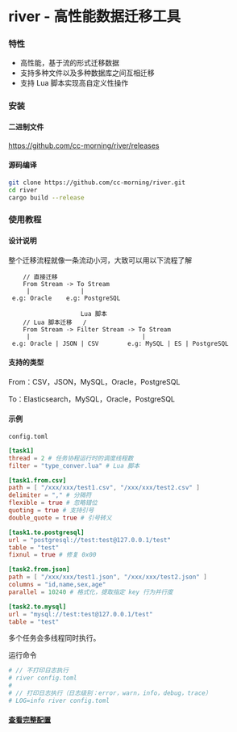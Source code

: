 # river - 高性能数据迁移工具

### 特性

* 高性能，基于流的形式迁移数据
* 支持多种文件以及多种数据库之间互相迁移
* 支持 Lua 脚本实现高自定义性操作

### 安装

#### 二进制文件
<https://github.com/cc-morning/river/releases>

#### 源码编译
```bash
git clone https://github.com/cc-morning/river.git
cd river
cargo build --release
```

### 使用教程

#### 设计说明
整个迁移流程就像一条流动小河，大致可以用以下流程了解

```
    // 直接迁移
    From Stream -> To Stream
     |              |
 e.g: Oracle    e.g: PostgreSQL

                    Lua 脚本
    // Lua 脚本迁移   /
    From Stream -> Filter Stream -> To Stream
     |                               |
 e.g: Oracle | JSON | CSV        e.g: MySQL | ES | PostgreSQL
```


#### 支持的类型
From：CSV，JSON，MySQL，Oracle，PostgreSQL

To：Elasticsearch，MySQL，Oracle，PostgreSQL


#### 示例
`config.toml`

```toml
[task1]
thread = 2 # 任务协程运行时的调度线程数
filter = "type_conver.lua" # Lua 脚本

[task1.from.csv]
path = [ "/xxx/xxx/test1.csv", "/xxx/xxx/test2.csv" ]
delimiter = "," # 分隔符
flexible = true # 忽略错位
quoting = true # 支持引号
double_quote = true # 引号转义

[task1.to.postgresql]
url = "postgresql://test:test@127.0.0.1/test"
table = "test"
fixnul = true # 修复 0x00

[task2.from.json]
path = [ "/xxx/xxx/test1.json", "/xxx/xxx/test2.json" ]
columns = "id,name,sex,age"
parallel = 10240 # 格式化，提取指定 key 行为并行度

[task2.to.mysql]
url = "mysql://test:test@127.0.0.1/test"
table = "test"
```

多个任务会多线程同时执行。

运行命令

```bash
# // 不打印日志执行
# river config.toml
# 
# // 打印日志执行（日志级别：error，warn，info，debug，trace）
# LOG=info river config.toml
```

#### [查看完整配置]()
